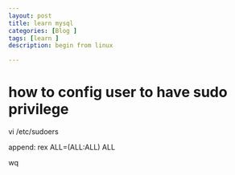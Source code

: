 ```yaml
---
layout: post  
title: learn mysql
categories: [Blog ]  
tags: [learn ]  
description: begin from linux

---
```

# how to config user to have sudo privilege

vi /etc/sudoers

append: rex     ALL=(ALL:ALL) ALL

wq


